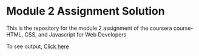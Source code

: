 # Module 2 Assignment Solution
This is the repository for the module 2 assignment of the coursera course- HTML, CSS, and Javascript for Web Developers

To see output, <a href = "https://github.com/jayudoye/jayudoye.github.io/Coursera-HTML-CSS-and-Javascript-for-Web-Developers/Module2-Assignment">Click here</a>
